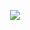 <div align="center">



![](https://64.media.tumblr.com/20f1a00b07fb00b6cb7372b2db25d2d2/e7e4b0437bc25099-58/s1280x1920/20b2363c36a84a44f15dee229b8eb113f8ef74da.gifv)
